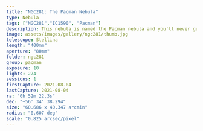 ```yaml
---
title: "NGC281: The Pacman Nebula"
type: Nebula
tags: ["NGC281","IC1590", "Pacman"]
description: This nebula is named the Pacman nebula and you'll never guess why.
image: assets/images/gallery/ngc281/thumb.jpg
telescope: Stellina
length: "400mm"
aperture: "80mm"
folder: ngc281
group: pacman
exposure: 10
lights: 274 
sessions: 1
firstCapture: 2021-08-04 
lastCapture: 2021-08-04
ra: "0h 52m 22.3s"
dec: "+56° 34' 38.294"
size: "60.686 x 40.347 arcmin"
radius: "0.607 deg"
scale: "0.825 arcsec/pixel"
---
```

